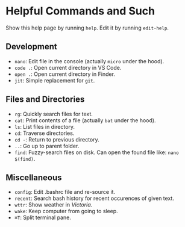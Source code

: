 # Helpful Commands and Such

Show this help page by running `help`. Edit it by running `edit-help`.


## Development

- `nano`: Edit file in the console (actually `micro` under the hood).
- `code .`: Open current directory in VS Code.
- `open .`: Open current directory in Finder.
- `jit`: Simple replacement for `git`.


## Files and Directories

- `rg`: Quickly search files for text.
- `cat`: Print contents of a file (actually `bat` under the hood).
- `ls`: List files in directory.
- `cd`: Traverse directories.
- `cd -`: Return to previous directory.
- `..`: Go up to parent folder.
- `find`: Fuzzy-search files on disk. Can open the found file like: `nano $(find)`.


## Miscellaneous

- `config`: Edit .bashrc file and re-source it.
- `recent`: Search bash history for recent occurences of given text.
- `wttr`: Show weather in *Victoria*.
- `wake`: Keep computer from going to sleep.
- `⌘T`: Split terminal pane.
